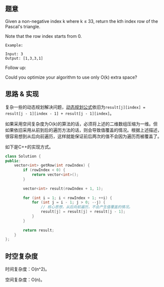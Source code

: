 ## 题意
Given a non-negative index k where k ≤ 33, return the kth index row of the Pascal's triangle.

Note that the row index starts from 0.

```
Example:

Input: 3
Output: [1,3,3,1]
```

Follow up:

Could you optimize your algorithm to use only O(k) extra space?

## 思路 & 实现

复杂一些的动态规划解决问题，[动态规划公式](https://github.com/gmlyytt-YANG/algorithm/issues/2)依旧为`result[j][index] = result[j - 1][index - 1] + result[j - 1][index]`。

如果采用空间复杂度为O(k)的算法的话，必须将上述的二维数组压缩为一维。但如果依旧采用从前到后的遍历方法的话，则会导致值覆盖的情况。根据上述描述，很容易想到从后向前遍历，这样就能保证前后两次的值不会因为遍历而被覆盖了。

如下是C++的实现方式。

```C++
class Solution {
public:
    vector<int> getRow(int rowIndex) {
        if (rowIndex < 0) {
            return vector<int>();
        }
        
        vector<int> result(rowIndex + 1, 1);
        
        for (int i = 1; i < rowIndex + 1; ++i) {
            for (int j = i - 1; j > 0; --j) {
                // 核心思想，从后向前遍历，不会产生值覆盖的情况。
                result[j] = result[j] + result[j - 1];
            }
        }
        
        return result;
    }
};
```

## 时空复杂度

时间复杂度：O(n^2)。

空间复杂度：O(n)。